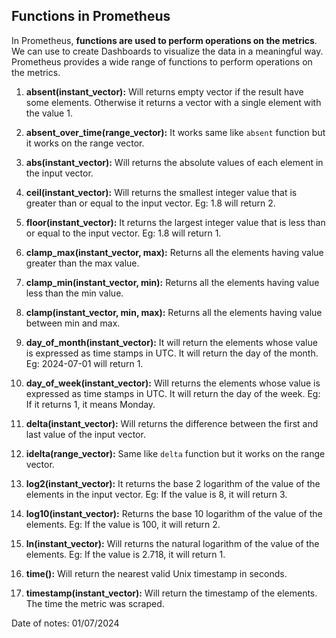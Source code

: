 ## Functions in Prometheus

In Prometheus, **functions are used to perform operations on the metrics**. We can use to create Dashboards to visualize the data in a meaningful way. Prometheus provides a wide range of functions to perform operations on the metrics.

1. **absent(instant_vector):** Will returns empty vector if the result have some elements. Otherwise it returns a vector with a single element with the value 1.

2. **absent_over_time(range_vector):** It works same like `absent` function but it works on the range vector.

3. **abs(instant_vector):** Will returns the absolute values of each element in the input vector.

4. **ceil(instant_vector):** Will returns the smallest integer value that is greater than or equal to the input vector. Eg: 1.8 will return 2.

5. **floor(instant_vector):** It returns the largest integer value that is less than or equal to the input vector. Eg: 1.8 will return 1.

6. **clamp_max(instant_vector, max):** Returns all the elements having value greater than the max value.

7. **clamp_min(instant_vector, min):** Returns all the elements having value less than the min value.

8. **clamp(instant_vector, min, max):** Returns all the elements having value between min and max.

9. **day_of_month(instant_vector):** It will return the elements whose value is expressed as time stamps in UTC. It will return the day of the month. Eg: 2024-07-01 will return 1.

10. **day_of_week(instant_vector):** Will returns the elements whose value is expressed as time stamps in UTC. It will return the day of the week. Eg: If it returns 1, it means Monday.

11. **delta(instant_vector):** Will returns the difference between the first and last value of the input vector.

12. **idelta(range_vector):** Same like `delta` function but it works on the range vector.

13. **log2(instant_vector):** It returns the base 2 logarithm of the value of the elements in the input vector. Eg: If the value is 8, it will return 3.

14. **log10(instant_vector):** Returns the base 10 logarithm of the value of the elements. Eg: If the value is 100, it will return 2.

15. **ln(instant_vector):** Will returns the natural logarithm of the value of the elements. Eg: If the value is 2.718, it will return 1.

16. **time():** Will return the nearest valid Unix timestamp in seconds.

17. **timestamp(instant_vector):** Will return the timestamp of the elements. The time the metric was scraped.

Date of notes: 01/07/2024